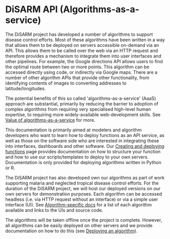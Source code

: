 # DiSARM API \(Algorithms-as-a-service\)

The DiSARM project has developed a number of algorithms to support disease control efforts. Most of these algorithms have been written in a way that allows them to be deployed on servers accessible on-demand via an API. This allows them to be called over the web via an HTTP request and therefore provides a mechanism to integrate them into user interfaces and other pipelines. For example, the Google directions API allows users to find the optimal route between two or more points. This algorithm can be accessed directly using code, or indirectly via Google maps. There are a number of other algorithm APIs that provide other functionality, from identifying contents of images to converting addresses to latitude/longitudes.

The potential benefits of this so called 'algorithms-as-a-service' \(AaaS\) approach are substantial, primarily by reducing the barrier to adoption of complex algorithms from requiring very specialised high-level human expertise, to requiring more widely-available web-development skills. See [Value of algorithms-as-a-service](why-deploy-an-algorithm.md) for more.

This documentation is primarily aimed at modelers and algorithm developers who want to learn how to deploy functions as an API service, as well as those on the software side who are interested in integrating these into interfaces, dashboards and other software. Our [Creating and deploying functions](https://docs.disarm.io/api-docs/creating-and-deploying-functions) page provides documentation on how to structure your function and how to use our scripts/templates to deploy to your own servers. Documentation is only provided for deploying algorithms written in Python or R.

The DiSARM project has also developed own our algorithms as part of work supporting malaria and neglected tropical disease control efforts. For the duration of the DiSARM project, we will host our deployed versions on our own servers for demonstration purposes. Each algorithm can be accessed headless \(i.e. via HTTP request without an interface\) or via a simple user interface \(UI\). See [Algorithm-specific docs](algorithm-specific-links.md) for a list of each algorithm available and links to the UIs and source code.

The algorithms will be taken offline once the project is complete. However, all algorithms can be easily deployed on other servers and we provide documentation on how to do this \(see [Deploying an algorithm](https://docs.disarm.io/api-docs/creating-and-deploying-functions/deploying)\).

